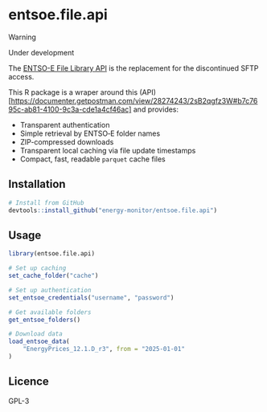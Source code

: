 # entsoe.file.api

> [!WARNING]  
> Under development

The [ENTSO-E File Library API](https://transparencyplatform.zendesk.com/hc/en-us/articles/35960137882129-File-Library-Guide) is the replacement for the discontinued SFTP access.

This R package is a wraper around this (API)[https://documenter.getpostman.com/view/28274243/2sB2qgfz3W#b7c7695c-ab81-4100-9c3a-cde1a4cf46ac] and provides:
  - Transparent authentication
  - Simple retrieval by ENTSO‑E folder names
  - ZIP-compressed downloads
  - Transparent local caching via file update timestamps
  - Compact, fast, readable `parquet` cache files

## Installation

```r
# Install from GitHub
devtools::install_github("energy-monitor/entsoe.file.api")
```


## Usage

```r
library(entsoe.file.api)

# Set up caching
set_cache_folder("cache")

# Set up authentication
set_entsoe_credentials("username", "password")

# Get available folders
get_entsoe_folders()

# Download data
load_entsoe_data(
    "EnergyPrices_12.1.D_r3", from = "2025-01-01"
)
```

## Licence

GPL-3
